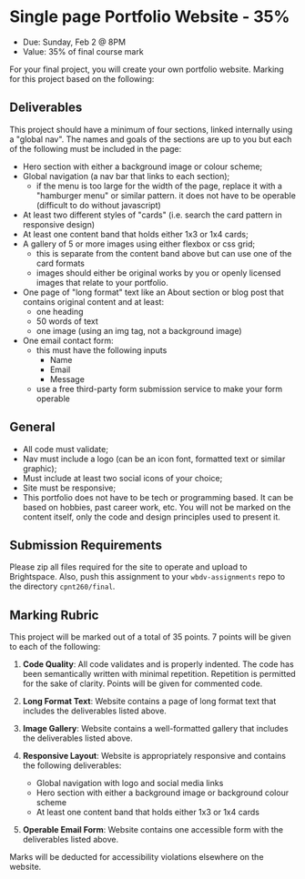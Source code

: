 # Single page Portfolio Website - 35%
- Due: Sunday, Feb 2 @ 8PM
- Value: 35% of final course mark

For your final project, you will create your own portfolio website. Marking for this project based on the following:

## Deliverables
This project should have a minimum of four sections, linked internally using a "global nav". The names and goals of the sections are up to you but each of the following must be included in the page:

- Hero section with either a background image or colour scheme;
- Global navigation (a nav bar that links to each section);
  - if the menu is too large for the width of the page, replace it with a "hamburger menu" or similar pattern. it does not have to be operable (difficult to do without javascript) 
- At least two different styles of "cards" (i.e. search the card pattern in responsive design)
- At least one content band that holds either 1x3 or 1x4 cards;
- A gallery of 5 or more images using either flexbox or css grid;
  - this is separate from the content band above but can use one of the card formats
  - images should either be original works by you or openly licensed images that relate to your portfolio.
- One page of "long format" text like an About section or blog post that contains original content and at least:
  - one heading
  - 50 words of text
  - one image (using an img tag, not a background image)
- One email contact form:
  - this must have the following inputs
    - Name
    - Email
    - Message
  - use a free third-party form submission service to make your form operable

## General
- All code must validate;
- Nav must include a logo (can be an icon font, formatted text or similar graphic);
- Must include at least two social icons of your choice;
- Site must be responsive;
- This portfolio does not have to be tech or programming based. It can be based on hobbies, past career work, etc. You will not be marked on the content itself, only the code and design principles used to present it.

## Submission Requirements

Please zip all files required for the site to operate and upload to Brightspace. Also, push this assignment to your `wbdv-assignments` repo to the directory `cpnt260/final`.

## Marking Rubric
This project will be marked out of a total of 35 points. 7 points will be given to each of the following:

1. **Code Quality**: All code validates and is properly indented. The code has been semantically written with minimal repetition. Repetition is permitted for the sake of clarity. Points will be given for commented code.

2. **Long Format Text**: Website contains a page of long format text that includes the deliverables listed above.

3. **Image Gallery**: Website contains a well-formatted gallery that includes the deliverables listed above.

4. **Responsive Layout**: Website is appropriately responsive and contains the following deliverables:
    - Global navigation with logo and social media links
    - Hero section with either a background image or background colour scheme
    - At least one content band that holds either 1x3 or 1x4 cards

5. **Operable Email Form**: Website contains one accessible form with the deliverables listed above.

Marks will be deducted for accessibility violations elsewhere on the website.